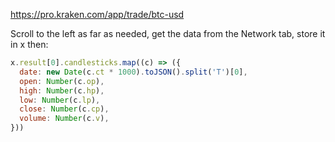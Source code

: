https://pro.kraken.com/app/trade/btc-usd

Scroll to the left as far as needed, get the data from the Network tab, store it in x then:

```js
x.result[0].candlesticks.map((c) => ({
  date: new Date(c.ct * 1000).toJSON().split('T')[0],
  open: Number(c.op),
  high: Number(c.hp),
  low: Number(c.lp),
  close: Number(c.cp),
  volume: Number(c.v),
}))
```
